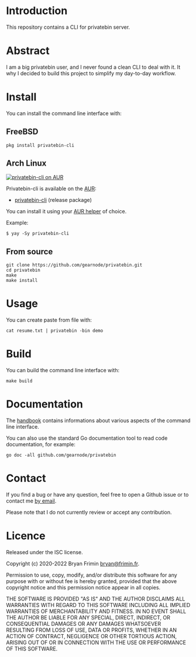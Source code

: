 # Introduction
This repository contains a CLI for privatebin server.

# Abstract
I am a big privatebin user, and I never found a clean CLI to deal with
it. It why I decided to build this project to simplify my day-to-day
workflow.

# Install
You can install the command line interface with:

## FreeBSD

    pkg install privatebin-cli

## Arch Linux

[![privatebin-cli on AUR](https://img.shields.io/aur/version/privatebin-cli?label=privatebin-cli)](https://aur.archlinux.org/packages/privatebin-cli/)

Privatebin-cli is available on the [AUR](https://wiki.archlinux.org/index.php/Arch_User_Repository):
- [privatebin-cli](https://aur.archlinux.org/packages/privatebin-cli/) (release package)

You can install it using your [AUR helper](https://wiki.archlinux.org/index.php/AUR_helpers) of choice.

Example:
```console
$ yay -Sy privatebin-cli
```

## From source

    git clone https://github.com/gearnode/privatebin.git
    cd privatebin
    make
    make install

# Usage
You can create paste from file with:

    cat resume.txt | privatebin -bin demo

# Build
You can build the command line interface with:

    make build

# Documentation
The [handbook](doc/handbook.md) contains informations about various
aspects of the command line interface.

You can also use the standard Go documentation tool to read code
documentation, for example:

    go doc -all github.com/gearnode/privatebin

# Contact
If you find a bug or have any question, feel free to open a Github issue
or to contact me [by email](mailto:bryan@frimin.fr).

Please note that I do not currently review or accept any contribution.

# Licence
Released under the ISC license.

Copyright (c) 2020-2022 Bryan Frimin <bryan@frimin.fr>.

Permission to use, copy, modify, and/or distribute this software for any
purpose with or without fee is hereby granted, provided that the above
copyright notice and this permission notice appear in all copies.

THE SOFTWARE IS PROVIDED "AS IS" AND THE AUTHOR DISCLAIMS ALL WARRANTIES
WITH REGARD TO THIS SOFTWARE INCLUDING ALL IMPLIED WARRANTIES OF
MERCHANTABILITY AND FITNESS. IN NO EVENT SHALL THE AUTHOR BE LIABLE FOR
ANY SPECIAL, DIRECT, INDIRECT, OR CONSEQUENTIAL DAMAGES OR ANY DAMAGES
WHATSOEVER RESULTING FROM LOSS OF USE, DATA OR PROFITS, WHETHER IN AN
ACTION OF CONTRACT, NEGLIGENCE OR OTHER TORTIOUS ACTION, ARISING OUT OF
OR IN CONNECTION WITH THE USE OR PERFORMANCE OF THIS SOFTWARE.
